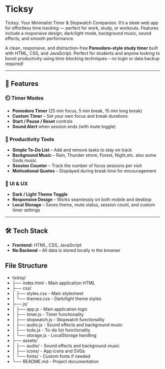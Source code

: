 # Ticksy
Ticksy: Your Minimalist Timer &amp; Stopwatch Companion. It’s a sleek web app for effortless time tracking — perfect for work, study, or workouts. Features include a responsive design, dark/light mode, background music, sound effects, and smooth performance.

A clean, responsive, and distraction-free **Pomodoro-style study timer** built with HTML, CSS, and JavaScript. Perfect for students and anyone looking to boost productivity using time-blocking techniques – no login or data backup required!

---

## 🚀 Features

### ⏲️ Timer Modes
- **Pomodoro Timer** (25 min focus, 5 min break, 15 min long break)
- **Custom Timer** – Set your own focus and break durations
- **Start / Pause / Reset** controls
- **Sound Alert** when session ends (with mute toggle)

### 📝 Productivity Tools
- **Simple To-Do List** – Add and remove tasks to stay on track
- **Background Music** – Rain, Thunder strom, Forest, Night,etc. also some Gods music
- **Session Counter** – Track the number of focus sessions per visit
- **Motivational Quotes** – Displayed during break time for encouragement

### 🎨 UI & UX
- **Dark / Light Theme Toggle**
- **Responsive Design** – Works seamlessly on both mobile and desktop
- **Local Storage** – Saves theme, mute status, session count, and custom timer settings

---

## 🛠️ Tech Stack

- **Frontend:** HTML, CSS, JavaScript
- **No Backend** – All data is stored locally in the browser

## File Structure

- ticksy/
- ├── index.html          - Main application HTML
- ├── css/
- │   ├── styles.css      - Main stylesheet
- │   └── themes.css      - Dark/light theme styles
- ├── js/
- │   ├── app.js          - Main application logic
- │   ├── timer.js        - Timer functionality
- │   ├── stopwatch.js    - Stopwatch functionality
- │   ├── audio.js        - Sound effects and background music
- │   ├── todo.js         - To-do list functionality
- │   └── storage.js      - LocalStorage handling
- ├── assets/
- │   ├── audio/          - Sound effects and background music
- │   ├── icons/          - App icons and SVGs
- │   └── fonts/          - Custom fonts if needed
- └── README.md           - Project documentation
